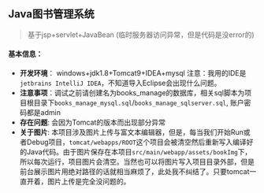 ##                                 Java图书管理系统

> 基于jsp+servlet+JavaBean  (临时服务器访问异常，但是代码是没error的)
#### 基本信息：

- **开发环境**： windows+jdk1.8+Tomcat9+IDEA+mysql
注意：我用的IDE是`jetbrains IntelliJ IDEA`，不知道导入Eclipse会出现什么问题。
- **注意事项**：调试之前请创建名为books_manage的数据库，相关sql脚本为项目根目录下`books_manage_mysql.sql`/`books_manage_sqlserver.sql`, 账户密码都是admin
- **存在问题**: 会因为Tomcat的版本而出现部分异常
- **关于图片**: 本项目涉及图片上传与富文本编辑器，但是，每当我们开始Run或者Debug项目，`tomcat/webapps/ROOT`这个项目会被清空然后重新写入编译好的Java代码。由于图片保存在本项目`src/main/webapp/assets/bookImg`下，所以每次运行，项目图片会清空。当然也可以将图片写入项目目录外部，但是前台展示图片用绝对路径的话就相当麻烦了，此处我不纠结了。只要tomcat一直开着，图片上传是完全没问题的。



